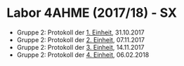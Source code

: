 # Labor 4AHME (2017/18) - SX

* Gruppe 2: Protokoll der [1. Einheit](https://github.com/HTLMechatronics/m14-la1-sx/blob/nabmam14/Protokoll/Protokoll_31-10-17.md), 31.10.2017  
* Gruppe 2: Protokoll der [2. Einheit](https://github.com/HTLMechatronics/m14-la1-sx/blob/nabmam14/Protokoll/Protokoll_07-11-17.md), 07.11.2017 
* Gruppe 2: Protokoll der [3. Einheit](https://github.com/HTLMechatronics/m14-la1-sx/blob/nabmam14/Protokoll/Protokoll_14-11-17.md), 14.11.2017 
* Gruppe 2: Protokoll der [4. Einheit](https://github.com/HTLMechatronics/m14-la1-sx/blob/nabmam14/Protokoll/Protokoll_06-02-18.md), 06.02.2018 
